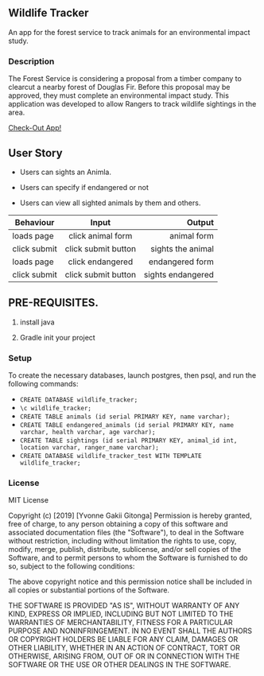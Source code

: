 ## Wildlife Tracker

An app for the forest service to track animals for an environmental impact study.

### Description

The Forest Service is considering a proposal from a timber company to clearcut a nearby forest of Douglas Fir. Before this proposal may be approved, they must complete an environmental impact study. This application was developed to allow Rangers to track wildlife sightings in the area.

[Check-Out App!](https://wildlife-gax.herokuapp.com/)


## User Story

- Users can sights an Animla.

- Users can specify if endangered or not

- Users can view all sighted animals by them and others.

| Behaviour       | Input               | Output              |
| --------------- |:-------------------:| ------------------: |
| loads page      | click animal form   | animal form         |
| click submit    | click submit  button| sights the animal   |
| loads page      | click endangered    | endangered form     |
| click submit    | click submit button | sights endangered   |

## PRE-REQUISITES.

1. install java

2. Gradle init your project


### Setup

To create the necessary databases, launch postgres, then psql, and run the following commands:

* `CREATE DATABASE wildlife_tracker;`
* `\c wildlife_tracker;`
* `CREATE TABLE animals (id serial PRIMARY KEY, name varchar);`
* `CREATE TABLE endangered_animals (id serial PRIMARY KEY, name varchar, health varchar, age varchar);`
* `CREATE TABLE sightings (id serial PRIMARY KEY, animal_id int, location varchar, ranger_name varchar);`
* `CREATE DATABASE wildlife_tracker_test WITH TEMPLATE wildlife_tracker;`

### License
MIT License

Copyright (c) [2019] [Yvonne Gakii Gitonga] Permission is hereby granted, free of charge, to any person obtaining a copy of this software and associated documentation files (the "Software"), to deal in the Software without restriction, including without limitation the rights to use, copy, modify, merge, publish, distribute, sublicense, and/or sell copies of the Software, and to permit persons to whom the Software is furnished to do so, subject to the following conditions:

The above copyright notice and this permission notice shall be included in all copies or substantial portions of the Software.

THE SOFTWARE IS PROVIDED "AS IS", WITHOUT WARRANTY OF ANY KIND, EXPRESS OR IMPLIED, INCLUDING BUT NOT LIMITED TO THE WARRANTIES OF MERCHANTABILITY, FITNESS FOR A PARTICULAR PURPOSE AND NONINFRINGEMENT. IN NO EVENT SHALL THE AUTHORS OR COPYRIGHT HOLDERS BE LIABLE FOR ANY CLAIM, DAMAGES OR OTHER LIABILITY, WHETHER IN AN ACTION OF CONTRACT, TORT OR OTHERWISE, ARISING FROM, OUT OF OR IN CONNECTION WITH THE SOFTWARE OR THE USE OR OTHER DEALINGS IN THE SOFTWARE.
